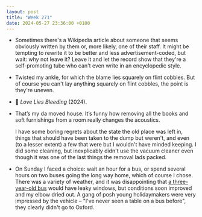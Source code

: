 ```yaml
---
layout: post
title: "Week 271"
date: 2024-05-27 23:36:00 +0100
---
```


- Sometimes there's a Wikipedia article about someone that seems obviously written by them or, more likely, one of their staff.
  It might be tempting to rewrite it to be better and less advertisement-coded, but wait: why not leave it? Leave it and let the record show that they're a self-promoting tube who can't even write in an encyclopedic style.

- Twisted my ankle, for which the blame lies squarely on flint cobbles.
  But of course you can't lay anything squarely on flint cobbles, the point is they're uneven.

- 🎦 <i>Love Lies Bleeding</i> (2024).

- That’s my da moved house. It’s funny how removing all the books and soft furnishings from a room really changes the acoustics.

  I have some boring regrets about the state the old place was left in, things that should have been taken to the dump but weren't, and even (to a lesser extent) a few that were but I wouldn't have minded keeping. I did some cleaning, but inexplicably didn't use the vacuum cleaner even though it was one of the last things the removal lads packed.

- On Sunday I faced a choice: wait an hour for a bus, or spend several hours on two buses going the long way home, which of course I chose.
  There was a variety of weather, and it was disappointing that [a three-year-old bus](https://bustimes.org/vehicles/lynx-61-sk21fng?date=2024-05-26) would have leaky windows, but conditions soon improved and my elbow dried out. A gang of posh young holidaymakers were very impressed by the vehicle – "I've never seen a table on a bus before", they clearly didn't go to Oxford.
